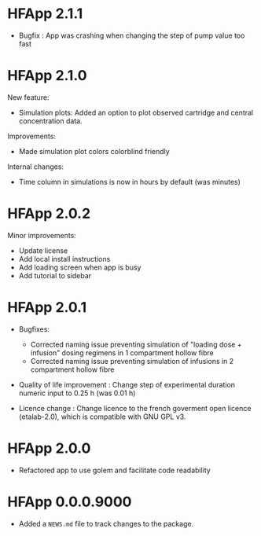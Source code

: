 # HFApp 2.1.1

* Bugfix : App was crashing when changing the step of pump value too fast

# HFApp 2.1.0

New feature:
* Simulation plots: Added an option to plot observed cartridge and central concentration data.

Improvements:
* Made simulation plot colors colorblind friendly

Internal changes:
* Time column in simulations is now in hours by default (was minutes)

# HFApp 2.0.2

Minor improvements: 

* Update license
* Add local install instructions
* Add loading screen when app is busy
* Add tutorial to sidebar

# HFApp 2.0.1

* Bugfixes:
  * Corrected naming issue preventing simulation of "loading dose + infusion" 
  dosing regimens in 1 compartment hollow fibre
  * Corrected naming issue preventing simulation of infusions in 2 compartment 
  hollow fibre

* Quality of life improvement : Change step of experimental duration numeric input 
to 0.25 h (was 0.01 h)

* Licence change : Change licence to the french goverment open licence (etalab-2.0), 
which is compatible with GNU GPL v3.

# HFApp 2.0.0

* Refactored app to use golem and facilitate code readability

# HFApp 0.0.0.9000

* Added a `NEWS.md` file to track changes to the package.
